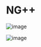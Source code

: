 # NG++

![image](https://github.com/ShawnMcA/NGPlusPlus/assets/56180982/ec7259d6-6959-4e37-a5d0-11ee46fcec87)

![image](https://github.com/ShawnMcA/NGPlusPlus/assets/56180982/f1fa72e9-1ccf-4f54-87e1-74e166d40419)

